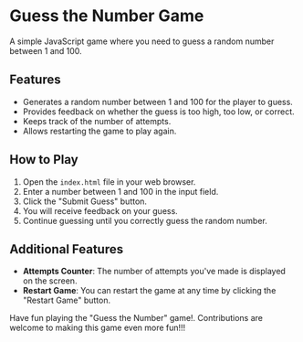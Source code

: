 # Guess the Number Game

A simple JavaScript game where you need to guess a random number between 1 and 100.

## Features

- Generates a random number between 1 and 100 for the player to guess.
- Provides feedback on whether the guess is too high, too low, or correct.
- Keeps track of the number of attempts.
- Allows restarting the game to play again.

## How to Play

1. Open the `index.html` file in your web browser.
2. Enter a number between 1 and 100 in the input field.
3. Click the "Submit Guess" button.
4. You will receive feedback on your guess.
5. Continue guessing until you correctly guess the random number.

## Additional Features

- **Attempts Counter**: The number of attempts you've made is displayed on the screen.
- **Restart Game**: You can restart the game at any time by clicking the "Restart Game" button.

Have fun playing the "Guess the Number" game!. Contributions are welcome to making this game even more fun!!!